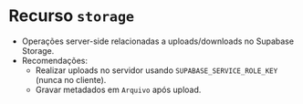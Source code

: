 # Recurso `storage`

- Operações server-side relacionadas a uploads/downloads no Supabase Storage.
- Recomendações:
  - Realizar uploads no servidor usando `SUPABASE_SERVICE_ROLE_KEY` (nunca no cliente).
  - Gravar metadados em `Arquivo` após upload.
